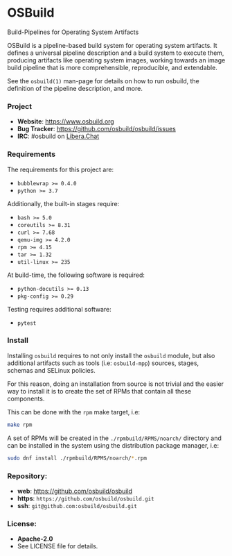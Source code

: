 OSBuild
=======

Build-Pipelines for Operating System Artifacts

OSBuild is a pipeline-based build system for operating system artifacts. It
defines a universal pipeline description and a build system to execute them,
producing artifacts like operating system images, working towards an image
build pipeline that is more comprehensible, reproducible, and extendable.

See the `osbuild(1)` man-page for details on how to run osbuild, the definition
of the pipeline description, and more.

### Project

 * **Website**: <https://www.osbuild.org>
 * **Bug Tracker**: <https://github.com/osbuild/osbuild/issues>
 * **IRC**: #osbuild on [Libera.Chat](https://libera.chat/)

### Requirements

The requirements for this project are:

 * `bubblewrap >= 0.4.0`
 * `python >= 3.7`

Additionally, the built-in stages require:

 * `bash >= 5.0`
 * `coreutils >= 8.31`
 * `curl >= 7.68`
 * `qemu-img >= 4.2.0`
 * `rpm >= 4.15`
 * `tar >= 1.32`
 * `util-linux >= 235`

At build-time, the following software is required:

 * `python-docutils >= 0.13`
 * `pkg-config >= 0.29`

Testing requires additional software:

 * `pytest`

### Install

Installing `osbuild` requires to not only install the `osbuild` module, but also
additional artifacts such as tools (i.e: `osbuild-mpp`) sources, stages, schemas
and SELinux policies.

For this reason, doing an installation from source is not trivial and the easier
way to install it is to create the set of RPMs that contain all these components.

This can be done with the `rpm` make target, i.e:

```sh
make rpm
```

A set of RPMs will be created in the `./rpmbuild/RPMS/noarch/` directory and can
be installed in the system using the distribution package manager, i.e:

```sh
sudo dnf install ./rpmbuild/RPMS/noarch/*.rpm
```

### Repository:

 - **web**:   <https://github.com/osbuild/osbuild>
 - **https**: `https://github.com/osbuild/osbuild.git`
 - **ssh**:   `git@github.com:osbuild/osbuild.git`

### License:

 - **Apache-2.0**
 - See LICENSE file for details.
